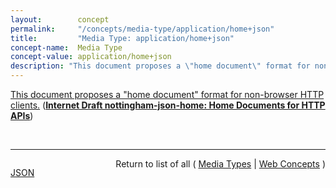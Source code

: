 ```yaml
---
layout:        concept
permalink:     "/concepts/media-type/application/home+json"
title:         "Media Type: application/home+json"
concept-name:  Media Type
concept-value: application/home+json
description: "This document proposes a \"home document\" format for non-browser HTTP clients."
---
```


[This document proposes a "home document" format for non-browser HTTP clients.](https://datatracker.ietf.org/doc/html/draft-nottingham-json-home "Read documentation for Media Type &#34;application/home+json&#34;") (**[Internet Draft nottingham-json-home: Home Documents for HTTP APIs](/specs/IETF/I-D/nottingham-json-home "This document proposes a &#34;home document&#34; format for non-browser HTTP clients.")**)

<br/>
<hr/>

<p style="float : left"><a href="./application/home+json.json" title="JSON representing this particular Web Concept value">JSON</a></p>
<p style="text-align: right">Return to list of all ( <a href="../media-type/">Media Types</a> | <a href="../">Web Concepts</a> )</p>

